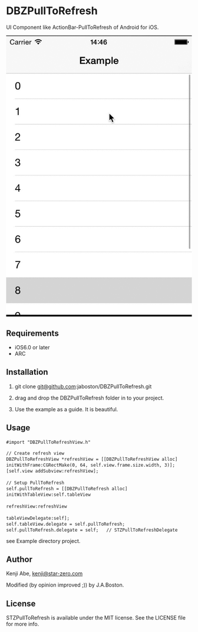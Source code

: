 # DBZPullToRefresh

UI Component like ActionBar-PullToRefresh of Android for iOS.

![How it looks](https://github.com/jaboston/DBZPullToRefresh/blob/master/screenshot.gif "dubizzle styled pull to refresh")

## Requirements

* iOS6.0 or later
* ARC

## Installation

1. git clone git@github.com:jaboston/DBZPullToRefresh.git

2. drag and drop the DBZPullToRefresh folder in to your project.

3. Use the example as a guide. It is beautiful. 

## Usage

```objc
#import "DBZPullToRefreshView.h"
```

```objc
// Create refresh view
DBZPullToRefreshView *refreshView = [[DBZPullToRefreshView alloc] initWithFrame:CGRectMake(0, 64, self.view.frame.size.width, 3)];
[self.view addSubview:refreshView];

// Setup PullToRefresh
self.pullToRefresh = [[DBZPullToRefresh alloc] initWithTableView:self.tableView
                                                     refreshView:refreshView
                                               tableViewDelegate:self];
self.tableView.delegate = self.pullToRefresh;
self.pullToRefresh.delegate = self;   // STZPullToRefreshDelegate
```

see Example directory project.

## Author

Kenji Abe, kenji@star-zero.com

Modified (by opinion improved ;)) by J.A.Boston.

## License

STZPullToRefresh is available under the MIT license. See the LICENSE file for more info.

